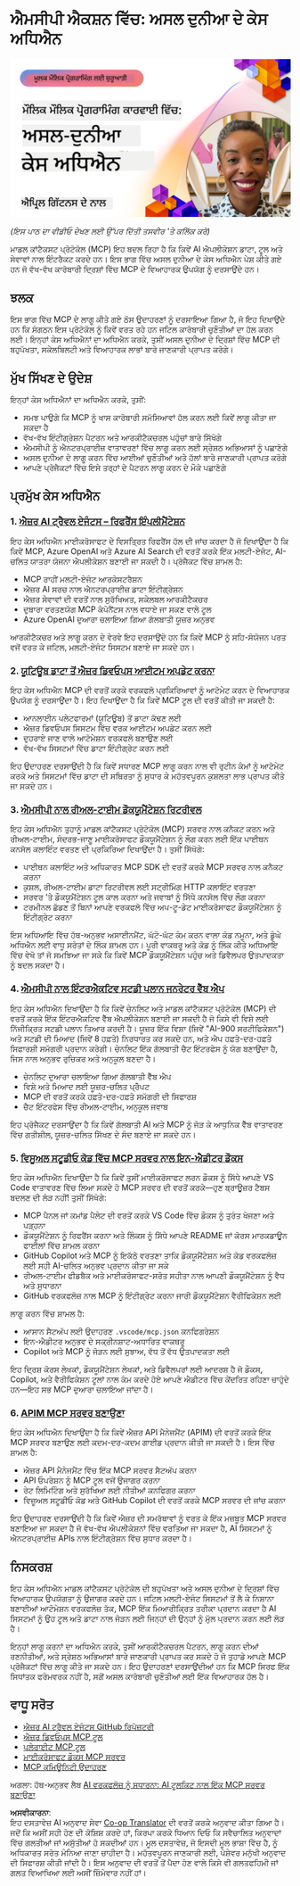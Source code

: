 <!--
CO_OP_TRANSLATOR_METADATA:
{
  "original_hash": "61a160248efabe92b09d7b08293d17db",
  "translation_date": "2025-08-18T16:24:38+00:00",
  "source_file": "09-CaseStudy/README.md",
  "language_code": "pa"
}
-->
# ਐਮਸੀਪੀ ਐਕਸ਼ਨ ਵਿੱਚ: ਅਸਲ ਦੁਨੀਆ ਦੇ ਕੇਸ ਅਧਿਐਨ

[![ਐਮਸੀਪੀ ਐਕਸ਼ਨ ਵਿੱਚ: ਅਸਲ ਦੁਨੀਆ ਦੇ ਕੇਸ ਅਧਿਐਨ](../../../translated_images/10.3262cc80b4de5071fde8ba74c5c5d6738a0a9f398dcc0423f0210f632e2238b8.pa.png)](https://youtu.be/IxshWb2Az5w)

_(ਇਸ ਪਾਠ ਦਾ ਵੀਡੀਓ ਦੇਖਣ ਲਈ ਉੱਪਰ ਦਿੱਤੀ ਤਸਵੀਰ 'ਤੇ ਕਲਿੱਕ ਕਰੋ)_

ਮਾਡਲ ਕਾਂਟੈਕਸਟ ਪ੍ਰੋਟੋਕੋਲ (MCP) ਇਹ ਬਦਲ ਰਿਹਾ ਹੈ ਕਿ ਕਿਵੇਂ AI ਐਪਲੀਕੇਸ਼ਨ ਡਾਟਾ, ਟੂਲ ਅਤੇ ਸੇਵਾਵਾਂ ਨਾਲ ਇੰਟਰੈਕਟ ਕਰਦੇ ਹਨ। ਇਸ ਭਾਗ ਵਿੱਚ ਅਸਲ ਦੁਨੀਆ ਦੇ ਕੇਸ ਅਧਿਐਨ ਪੇਸ਼ ਕੀਤੇ ਗਏ ਹਨ ਜੋ ਵੱਖ-ਵੱਖ ਕਾਰੋਬਾਰੀ ਦ੍ਰਿਸ਼ਾਂ ਵਿੱਚ MCP ਦੇ ਵਿਆਹਾਰਕ ਉਪਯੋਗ ਨੂੰ ਦਰਸਾਉਂਦੇ ਹਨ।

## ਝਲਕ

ਇਸ ਭਾਗ ਵਿੱਚ MCP ਦੇ ਲਾਗੂ ਕੀਤੇ ਗਏ ਠੋਸ ਉਦਾਹਰਣਾਂ ਨੂੰ ਦਰਸਾਇਆ ਗਿਆ ਹੈ, ਜੋ ਇਹ ਦਿਖਾਉਂਦੇ ਹਨ ਕਿ ਸੰਗਠਨ ਇਸ ਪ੍ਰੋਟੋਕੋਲ ਨੂੰ ਕਿਵੇਂ ਵਰਤ ਰਹੇ ਹਨ ਜਟਿਲ ਕਾਰੋਬਾਰੀ ਚੁਣੌਤੀਆਂ ਦਾ ਹੱਲ ਕਰਨ ਲਈ। ਇਨ੍ਹਾਂ ਕੇਸ ਅਧਿਐਨਾਂ ਦਾ ਅਧਿਐਨ ਕਰਕੇ, ਤੁਸੀਂ ਅਸਲ ਦੁਨੀਆ ਦੇ ਦ੍ਰਿਸ਼ਾਂ ਵਿੱਚ MCP ਦੀ ਬਹੁਪੱਖਤਾ, ਸਕੇਲਬਿਲਟੀ ਅਤੇ ਵਿਆਹਾਰਕ ਲਾਭਾਂ ਬਾਰੇ ਜਾਣਕਾਰੀ ਪ੍ਰਾਪਤ ਕਰੋਗੇ।

## ਮੁੱਖ ਸਿੱਖਣ ਦੇ ਉਦੇਸ਼

ਇਨ੍ਹਾਂ ਕੇਸ ਅਧਿਐਨਾਂ ਦਾ ਅਧਿਐਨ ਕਰਕੇ, ਤੁਸੀਂ:

- ਸਮਝ ਪਾਉਗੇ ਕਿ MCP ਨੂੰ ਖਾਸ ਕਾਰੋਬਾਰੀ ਸਮੱਸਿਆਵਾਂ ਹੱਲ ਕਰਨ ਲਈ ਕਿਵੇਂ ਲਾਗੂ ਕੀਤਾ ਜਾ ਸਕਦਾ ਹੈ
- ਵੱਖ-ਵੱਖ ਇੰਟੀਗ੍ਰੇਸ਼ਨ ਪੈਟਰਨ ਅਤੇ ਆਰਕੀਟੈਕਚਰਲ ਪਹੁੰਚਾਂ ਬਾਰੇ ਸਿੱਖੋਗੇ
- ਐਮਸੀਪੀ ਨੂੰ ਐਨਟਰਪ੍ਰਾਈਜ਼ ਵਾਤਾਵਰਣਾਂ ਵਿੱਚ ਲਾਗੂ ਕਰਨ ਲਈ ਸ੍ਰੇਸ਼ਠ ਅਭਿਆਸਾਂ ਨੂੰ ਪਛਾਣੋਗੇ
- ਅਸਲ ਦੁਨੀਆ ਦੇ ਲਾਗੂ ਕਰਨ ਵਿੱਚ ਆਈਆਂ ਚੁਣੌਤੀਆਂ ਅਤੇ ਹੱਲਾਂ ਬਾਰੇ ਜਾਣਕਾਰੀ ਪ੍ਰਾਪਤ ਕਰੋਗੇ
- ਆਪਣੇ ਪ੍ਰੋਜੈਕਟਾਂ ਵਿੱਚ ਇਸੇ ਤਰ੍ਹਾਂ ਦੇ ਪੈਟਰਨ ਲਾਗੂ ਕਰਨ ਦੇ ਮੌਕੇ ਪਛਾਣੋਗੇ

## ਪ੍ਰਮੁੱਖ ਕੇਸ ਅਧਿਐਨ

### 1. [ਐਜ਼ਰ AI ਟ੍ਰੈਵਲ ਏਜੰਟਸ – ਰਿਫਰੈਂਸ ਇੰਪਲੀਮੈਂਟੇਸ਼ਨ](./travelagentsample.md)

ਇਹ ਕੇਸ ਅਧਿਐਨ ਮਾਈਕਰੋਸਾਫਟ ਦੇ ਵਿਸਤ੍ਰਿਤ ਰਿਫਰੈਂਸ ਹੱਲ ਦੀ ਜਾਂਚ ਕਰਦਾ ਹੈ ਜੋ ਦਿਖਾਉਂਦਾ ਹੈ ਕਿ ਕਿਵੇਂ MCP, Azure OpenAI ਅਤੇ Azure AI Search ਦੀ ਵਰਤੋਂ ਕਰਕੇ ਇੱਕ ਮਲਟੀ-ਏਜੰਟ, AI-ਚਲਿਤ ਯਾਤਰਾ ਯੋਜਨਾ ਐਪਲੀਕੇਸ਼ਨ ਬਣਾਈ ਜਾ ਸਕਦੀ ਹੈ। ਪ੍ਰੋਜੈਕਟ ਵਿੱਚ ਸ਼ਾਮਲ ਹੈ:

- MCP ਰਾਹੀਂ ਮਲਟੀ-ਏਜੰਟ ਆਰਕੇਸਟਰੈਸ਼ਨ
- ਐਜ਼ਰ AI ਸਰਚ ਨਾਲ ਐਨਟਰਪ੍ਰਾਈਜ਼ ਡਾਟਾ ਇੰਟੀਗ੍ਰੇਸ਼ਨ
- ਐਜ਼ਰ ਸੇਵਾਵਾਂ ਦੀ ਵਰਤੋਂ ਨਾਲ ਸੁਰੱਖਿਅਤ, ਸਕੇਲਬਲ ਆਰਕੀਟੈਕਚਰ
- ਦੁਬਾਰਾ ਵਰਤਣਯੋਗ MCP ਕੰਪੋਨੈਂਟਸ ਨਾਲ ਵਧਾਏ ਜਾ ਸਕਣ ਵਾਲੇ ਟੂਲ
- Azure OpenAI ਦੁਆਰਾ ਚਲਾਇਆ ਗਿਆ ਗੱਲਬਾਤੀ ਯੂਜ਼ਰ ਅਨੁਭਵ

ਆਰਕੀਟੈਕਚਰ ਅਤੇ ਲਾਗੂ ਕਰਨ ਦੇ ਵੇਰਵੇ ਇਹ ਦਰਸਾਉਂਦੇ ਹਨ ਕਿ ਕਿਵੇਂ MCP ਨੂੰ ਸਹਿ-ਸੰਯੋਜਨ ਪਰਤ ਵਜੋਂ ਵਰਤ ਕੇ ਜਟਿਲ, ਮਲਟੀ-ਏਜੰਟ ਸਿਸਟਮ ਬਣਾਏ ਜਾ ਸਕਦੇ ਹਨ।

### 2. [ਯੂਟਿਊਬ ਡਾਟਾ ਤੋਂ ਐਜ਼ਰ ਡਿਵਓਪਸ ਆਈਟਮ ਅਪਡੇਟ ਕਰਨਾ](./UpdateADOItemsFromYT.md)

ਇਹ ਕੇਸ ਅਧਿਐਨ MCP ਦੀ ਵਰਤੋਂ ਕਰਕੇ ਵਰਕਫਲੋ ਪ੍ਰਕਿਰਿਆਵਾਂ ਨੂੰ ਆਟੋਮੇਟ ਕਰਨ ਦੇ ਵਿਆਹਾਰਕ ਉਪਯੋਗ ਨੂੰ ਦਰਸਾਉਂਦਾ ਹੈ। ਇਹ ਦਿਖਾਉਂਦਾ ਹੈ ਕਿ ਕਿਵੇਂ MCP ਟੂਲ ਦੀ ਵਰਤੋਂ ਕੀਤੀ ਜਾ ਸਕਦੀ ਹੈ:

- ਆਨਲਾਈਨ ਪਲੇਟਫਾਰਮਾਂ (ਯੂਟਿਊਬ) ਤੋਂ ਡਾਟਾ ਕੱਢਣ ਲਈ
- ਐਜ਼ਰ ਡਿਵਓਪਸ ਸਿਸਟਮ ਵਿੱਚ ਵਰਕ ਆਈਟਮ ਅਪਡੇਟ ਕਰਨ ਲਈ
- ਦੁਹਰਾਏ ਜਾਣ ਵਾਲੇ ਆਟੋਮੇਸ਼ਨ ਵਰਕਫਲੋ ਬਣਾਉਣ ਲਈ
- ਵੱਖ-ਵੱਖ ਸਿਸਟਮਾਂ ਵਿੱਚ ਡਾਟਾ ਇੰਟੀਗ੍ਰੇਟ ਕਰਨ ਲਈ

ਇਹ ਉਦਾਹਰਣ ਦਰਸਾਉਂਦੀ ਹੈ ਕਿ ਕਿਵੇਂ ਸਧਾਰਣ MCP ਲਾਗੂ ਕਰਨ ਨਾਲ ਵੀ ਰੁਟੀਨ ਕੰਮਾਂ ਨੂੰ ਆਟੋਮੇਟ ਕਰਕੇ ਅਤੇ ਸਿਸਟਮਾਂ ਵਿੱਚ ਡਾਟਾ ਦੀ ਸਥਿਰਤਾ ਨੂੰ ਸੁਧਾਰ ਕੇ ਮਹੱਤਵਪੂਰਨ ਕੁਸ਼ਲਤਾ ਲਾਭ ਪ੍ਰਾਪਤ ਕੀਤੇ ਜਾ ਸਕਦੇ ਹਨ।

### 3. [ਐਮਸੀਪੀ ਨਾਲ ਰੀਅਲ-ਟਾਈਮ ਡੌਕਯੂਮੈਂਟੇਸ਼ਨ ਰਿਟਰੀਵਲ](./docs-mcp/README.md)

ਇਹ ਕੇਸ ਅਧਿਐਨ ਤੁਹਾਨੂੰ ਮਾਡਲ ਕਾਂਟੈਕਸਟ ਪ੍ਰੋਟੋਕੋਲ (MCP) ਸਰਵਰ ਨਾਲ ਕਨੈਕਟ ਕਰਨ ਅਤੇ ਰੀਅਲ-ਟਾਈਮ, ਸੰਦਰਭ-ਜਾਣੂ ਮਾਈਕਰੋਸਾਫਟ ਡੌਕਯੂਮੈਂਟੇਸ਼ਨ ਨੂੰ ਲੌਗ ਕਰਨ ਲਈ ਇੱਕ ਪਾਈਥਨ ਕਨਸੋਲ ਕਲਾਇੰਟ ਵਰਤਣ ਦੀ ਪ੍ਰਕਿਰਿਆ ਦਿਖਾਉਂਦਾ ਹੈ। ਤੁਸੀਂ ਸਿੱਖੋਗੇ:

- ਪਾਈਥਨ ਕਲਾਇੰਟ ਅਤੇ ਅਧਿਕਾਰਤ MCP SDK ਦੀ ਵਰਤੋਂ ਕਰਕੇ MCP ਸਰਵਰ ਨਾਲ ਕਨੈਕਟ ਕਰਨਾ
- ਕੁਸ਼ਲ, ਰੀਅਲ-ਟਾਈਮ ਡਾਟਾ ਰਿਟਰੀਵਲ ਲਈ ਸਟ੍ਰੀਮਿੰਗ HTTP ਕਲਾਇੰਟ ਵਰਤਣਾ
- ਸਰਵਰ 'ਤੇ ਡੌਕਯੂਮੈਂਟੇਸ਼ਨ ਟੂਲ ਕਾਲ ਕਰਨਾ ਅਤੇ ਜਵਾਬਾਂ ਨੂੰ ਸਿੱਧੇ ਕਨਸੋਲ ਵਿੱਚ ਲੌਗ ਕਰਨਾ
- ਟਰਮੀਨਲ ਛੱਡਣ ਤੋਂ ਬਿਨਾਂ ਆਪਣੇ ਵਰਕਫਲੋ ਵਿੱਚ ਅਪ-ਟੂ-ਡੇਟ ਮਾਈਕਰੋਸਾਫਟ ਡੌਕਯੂਮੈਂਟੇਸ਼ਨ ਨੂੰ ਇੰਟੀਗ੍ਰੇਟ ਕਰਨਾ

ਇਸ ਅਧਿਆਇ ਵਿੱਚ ਹੱਥ-ਅਨੁਭਵ ਅਸਾਈਨਮੈਂਟ, ਘੱਟੋ-ਘੱਟ ਕੰਮ ਕਰਨ ਵਾਲਾ ਕੋਡ ਨਮੂਨਾ, ਅਤੇ ਡੂੰਘੇ ਅਧਿਐਨ ਲਈ ਵਾਧੂ ਸਰੋਤਾਂ ਦੇ ਲਿੰਕ ਸ਼ਾਮਲ ਹਨ। ਪੂਰੀ ਵਾਕਥਰੂ ਅਤੇ ਕੋਡ ਨੂੰ ਲਿੰਕ ਕੀਤੇ ਅਧਿਆਇ ਵਿੱਚ ਵੇਖੋ ਤਾਂ ਜੋ ਸਮਝਿਆ ਜਾ ਸਕੇ ਕਿ ਕਿਵੇਂ MCP ਡੌਕਯੂਮੈਂਟੇਸ਼ਨ ਪਹੁੰਚ ਅਤੇ ਡਿਵੈਲਪਰ ਉਤਪਾਦਕਤਾ ਨੂੰ ਬਦਲ ਸਕਦਾ ਹੈ।

### 4. [ਐਮਸੀਪੀ ਨਾਲ ਇੰਟਰਐਕਟਿਵ ਸਟਡੀ ਪਲਾਨ ਜਨਰੇਟਰ ਵੈੱਬ ਐਪ](./docs-mcp/README.md)

ਇਹ ਕੇਸ ਅਧਿਐਨ ਦਿਖਾਉਂਦਾ ਹੈ ਕਿ ਕਿਵੇਂ ਚੇਨਲਿਟ ਅਤੇ ਮਾਡਲ ਕਾਂਟੈਕਸਟ ਪ੍ਰੋਟੋਕੋਲ (MCP) ਦੀ ਵਰਤੋਂ ਕਰਕੇ ਇੱਕ ਇੰਟਰਐਕਟਿਵ ਵੈੱਬ ਐਪਲੀਕੇਸ਼ਨ ਬਣਾਈ ਜਾ ਸਕਦੀ ਹੈ ਜੋ ਕਿਸੇ ਵੀ ਵਿਸ਼ੇ ਲਈ ਨਿੱਜੀਕ੍ਰਿਤ ਸਟਡੀ ਪਲਾਨ ਤਿਆਰ ਕਰਦੀ ਹੈ। ਯੂਜ਼ਰ ਇੱਕ ਵਿਸ਼ਾ (ਜਿਵੇਂ "AI-900 ਸਰਟੀਫਿਕੇਸ਼ਨ") ਅਤੇ ਸਟਡੀ ਦੀ ਮਿਆਦ (ਜਿਵੇਂ 8 ਹਫ਼ਤੇ) ਨਿਰਧਾਰਤ ਕਰ ਸਕਦੇ ਹਨ, ਅਤੇ ਐਪ ਹਫ਼ਤੇ-ਦਰ-ਹਫ਼ਤੇ ਸਿਫਾਰਸ਼ੀ ਸਮੱਗਰੀ ਪ੍ਰਦਾਨ ਕਰੇਗੀ। ਚੇਨਲਿਟ ਇੱਕ ਗੱਲਬਾਤੀ ਚੈਟ ਇੰਟਰਫੇਸ ਨੂੰ ਯੋਗ ਬਣਾਉਂਦਾ ਹੈ, ਜਿਸ ਨਾਲ ਅਨੁਭਵ ਰੁਚਿਕਰ ਅਤੇ ਅਨੁਕੂਲ ਬਣਦਾ ਹੈ।

- ਚੇਨਲਿਟ ਦੁਆਰਾ ਚਲਾਇਆ ਗਿਆ ਗੱਲਬਾਤੀ ਵੈੱਬ ਐਪ
- ਵਿਸ਼ੇ ਅਤੇ ਮਿਆਦ ਲਈ ਯੂਜ਼ਰ-ਚਲਿਤ ਪ੍ਰੋੰਪਟ
- MCP ਦੀ ਵਰਤੋਂ ਕਰਕੇ ਹਫ਼ਤੇ-ਦਰ-ਹਫ਼ਤੇ ਸਮੱਗਰੀ ਦੀ ਸਿਫਾਰਸ਼
- ਚੈਟ ਇੰਟਰਫੇਸ ਵਿੱਚ ਰੀਅਲ-ਟਾਈਮ, ਅਨੁਕੂਲ ਜਵਾਬ

ਇਹ ਪ੍ਰੋਜੈਕਟ ਦਰਸਾਉਂਦਾ ਹੈ ਕਿ ਕਿਵੇਂ ਗੱਲਬਾਤੀ AI ਅਤੇ MCP ਨੂੰ ਜੋੜ ਕੇ ਆਧੁਨਿਕ ਵੈੱਬ ਵਾਤਾਵਰਣ ਵਿੱਚ ਗਤੀਸ਼ੀਲ, ਯੂਜ਼ਰ-ਚਲਿਤ ਸਿੱਖਣ ਦੇ ਸੰਦ ਬਣਾਏ ਜਾ ਸਕਦੇ ਹਨ।

### 5. [ਵਿਸੂਅਲ ਸਟੂਡੀਓ ਕੋਡ ਵਿੱਚ MCP ਸਰਵਰ ਨਾਲ ਇਨ-ਐਡੀਟਰ ਡੌਕਸ](./docs-mcp/README.md)

ਇਹ ਕੇਸ ਅਧਿਐਨ ਦਿਖਾਉਂਦਾ ਹੈ ਕਿ ਕਿਵੇਂ ਤੁਸੀਂ ਮਾਈਕਰੋਸਾਫਟ ਲਰਨ ਡੌਕਸ ਨੂੰ ਸਿੱਧੇ ਆਪਣੇ VS Code ਵਾਤਾਵਰਣ ਵਿੱਚ ਲਿਆ ਸਕਦੇ ਹੋ MCP ਸਰਵਰ ਦੀ ਵਰਤੋਂ ਕਰਕੇ—ਹੁਣ ਬ੍ਰਾਊਜ਼ਰ ਟੈਬਸ ਬਦਲਣ ਦੀ ਲੋੜ ਨਹੀਂ! ਤੁਸੀਂ ਸਿੱਖੋਗੇ:

- MCP ਪੈਨਲ ਜਾਂ ਕਮਾਂਡ ਪੈਲੇਟ ਦੀ ਵਰਤੋਂ ਕਰਕੇ VS Code ਵਿੱਚ ਡੌਕਸ ਨੂੰ ਤੁਰੰਤ ਖੋਜਣਾ ਅਤੇ ਪੜ੍ਹਨਾ
- ਡੌਕਯੂਮੈਂਟੇਸ਼ਨ ਨੂੰ ਰਿਫਰੈਂਸ ਕਰਨਾ ਅਤੇ ਲਿੰਕਸ ਨੂੰ ਸਿੱਧੇ ਆਪਣੇ README ਜਾਂ ਕੋਰਸ ਮਾਰਕਡਾਊਨ ਫਾਈਲਾਂ ਵਿੱਚ ਸ਼ਾਮਲ ਕਰਨਾ
- GitHub Copilot ਅਤੇ MCP ਨੂੰ ਇਕੱਠੇ ਵਰਤਣਾ ਤਾਕਿ ਡੌਕਯੂਮੈਂਟੇਸ਼ਨ ਅਤੇ ਕੋਡ ਵਰਕਫਲੋਜ਼ ਲਈ ਸਹੀ AI-ਚਲਿਤ ਅਨੁਭਵ ਪ੍ਰਦਾਨ ਕੀਤਾ ਜਾ ਸਕੇ
- ਰੀਅਲ-ਟਾਈਮ ਫੀਡਬੈਕ ਅਤੇ ਮਾਈਕਰੋਸਾਫਟ-ਸਰੋਤ ਸਹੀਤਾ ਨਾਲ ਆਪਣੀ ਡੌਕਯੂਮੈਂਟੇਸ਼ਨ ਨੂੰ ਵੈਧ ਅਤੇ ਸੁਧਾਰਨਾ
- GitHub ਵਰਕਫਲੋਜ਼ ਨਾਲ MCP ਨੂੰ ਇੰਟੀਗ੍ਰੇਟ ਕਰਨਾ ਜਾਰੀ ਡੌਕਯੂਮੈਂਟੇਸ਼ਨ ਵੈਰੀਫਿਕੇਸ਼ਨ ਲਈ

ਲਾਗੂ ਕਰਨ ਵਿੱਚ ਸ਼ਾਮਲ ਹੈ:

- ਆਸਾਨ ਸੈਟਅੱਪ ਲਈ ਉਦਾਹਰਣ `.vscode/mcp.json` ਕਨਫਿਗਰੇਸ਼ਨ
- ਇਨ-ਐਡੀਟਰ ਅਨੁਭਵ ਦੇ ਸਕ੍ਰੀਨਸ਼ਾਟ-ਅਧਾਰਿਤ ਵਾਕਥਰੂ
- Copilot ਅਤੇ MCP ਨੂੰ ਜੋੜਨ ਲਈ ਸੁਝਾਅ, ਵੱਧ ਤੋਂ ਵੱਧ ਉਤਪਾਦਕਤਾ ਲਈ

ਇਹ ਦ੍ਰਿਸ਼ ਕੋਰਸ ਲੇਖਕਾਂ, ਡੌਕਯੂਮੈਂਟੇਸ਼ਨ ਲੇਖਕਾਂ, ਅਤੇ ਡਿਵੈਲਪਰਾਂ ਲਈ ਆਦਰਸ਼ ਹੈ ਜੋ ਡੌਕਸ, Copilot, ਅਤੇ ਵੈਰੀਫਿਕੇਸ਼ਨ ਟੂਲਾਂ ਨਾਲ ਕੰਮ ਕਰਦੇ ਹੋਏ ਆਪਣੇ ਐਡੀਟਰ ਵਿੱਚ ਕੇਂਦਰਿਤ ਰਹਿਣਾ ਚਾਹੁੰਦੇ ਹਨ—ਇਹ ਸਭ MCP ਦੁਆਰਾ ਚਲਾਇਆ ਜਾਂਦਾ ਹੈ।

### 6. [APIM MCP ਸਰਵਰ ਬਣਾਉਣਾ](./apimsample.md)

ਇਹ ਕੇਸ ਅਧਿਐਨ ਦਿਖਾਉਂਦਾ ਹੈ ਕਿ ਕਿਵੇਂ ਐਜ਼ਰ API ਮੈਨੇਜਮੈਂਟ (APIM) ਦੀ ਵਰਤੋਂ ਕਰਕੇ ਇੱਕ MCP ਸਰਵਰ ਬਣਾਉਣ ਲਈ ਕਦਮ-ਦਰ-ਕਦਮ ਗਾਈਡ ਪ੍ਰਦਾਨ ਕੀਤੀ ਜਾ ਸਕਦੀ ਹੈ। ਇਸ ਵਿੱਚ ਸ਼ਾਮਲ ਹੈ:

- ਐਜ਼ਰ API ਮੈਨੇਜਮੈਂਟ ਵਿੱਚ ਇੱਕ MCP ਸਰਵਰ ਸੈਟਅੱਪ ਕਰਨਾ
- API ਓਪਰੇਸ਼ਨ ਨੂੰ MCP ਟੂਲ ਵਜੋਂ ਉਜਾਗਰ ਕਰਨਾ
- ਰੇਟ ਲਿਮਿਟਿੰਗ ਅਤੇ ਸੁਰੱਖਿਆ ਲਈ ਨੀਤੀਆਂ ਕਨਫਿਗਰ ਕਰਨਾ
- ਵਿਜ਼ੂਅਲ ਸਟੂਡੀਓ ਕੋਡ ਅਤੇ GitHub Copilot ਦੀ ਵਰਤੋਂ ਕਰਕੇ MCP ਸਰਵਰ ਦੀ ਜਾਂਚ ਕਰਨਾ

ਇਹ ਉਦਾਹਰਣ ਦਰਸਾਉਂਦੀ ਹੈ ਕਿ ਕਿਵੇਂ ਐਜ਼ਰ ਦੀ ਸਮਰੱਥਾਵਾਂ ਨੂੰ ਵਰਤ ਕੇ ਇੱਕ ਮਜ਼ਬੂਤ MCP ਸਰਵਰ ਬਣਾਇਆ ਜਾ ਸਕਦਾ ਹੈ ਜੋ ਵੱਖ-ਵੱਖ ਐਪਲੀਕੇਸ਼ਨਾਂ ਵਿੱਚ ਵਰਤਿਆ ਜਾ ਸਕਦਾ ਹੈ, AI ਸਿਸਟਮਾਂ ਨੂੰ ਐਨਟਰਪ੍ਰਾਈਜ਼ APIs ਨਾਲ ਇੰਟੀਗ੍ਰੇਸ਼ਨ ਵਿੱਚ ਸੁਧਾਰ ਕਰਦਾ ਹੈ।

## ਨਿਸਕਰਸ਼

ਇਹ ਕੇਸ ਅਧਿਐਨ ਮਾਡਲ ਕਾਂਟੈਕਸਟ ਪ੍ਰੋਟੋਕੋਲ ਦੀ ਬਹੁਪੱਖਤਾ ਅਤੇ ਅਸਲ ਦੁਨੀਆ ਦੇ ਦ੍ਰਿਸ਼ਾਂ ਵਿੱਚ ਵਿਆਹਾਰਕ ਉਪਯੋਗਤਾ ਨੂੰ ਉਜਾਗਰ ਕਰਦੇ ਹਨ। ਜਟਿਲ ਮਲਟੀ-ਏਜੰਟ ਸਿਸਟਮਾਂ ਤੋਂ ਲੈ ਕੇ ਨਿਸ਼ਾਨਾ ਬਣਾਈਆਂ ਆਟੋਮੇਸ਼ਨ ਵਰਕਫਲੋਜ਼ ਤੱਕ, MCP ਇੱਕ ਮਿਆਰੀਕ੍ਰਿਤ ਤਰੀਕਾ ਪ੍ਰਦਾਨ ਕਰਦਾ ਹੈ AI ਸਿਸਟਮਾਂ ਨੂੰ ਉਹ ਟੂਲ ਅਤੇ ਡਾਟਾ ਨਾਲ ਜੋੜਨ ਲਈ ਜਿਨ੍ਹਾਂ ਦੀ ਉਨ੍ਹਾਂ ਨੂੰ ਮੁੱਲ ਪ੍ਰਦਾਨ ਕਰਨ ਲਈ ਲੋੜ ਹੈ।

ਇਨ੍ਹਾਂ ਲਾਗੂ ਕਰਨਾਂ ਦਾ ਅਧਿਐਨ ਕਰਕੇ, ਤੁਸੀਂ ਆਰਕੀਟੈਕਚਰਲ ਪੈਟਰਨ, ਲਾਗੂ ਕਰਨ ਦੀਆਂ ਰਣਨੀਤੀਆਂ, ਅਤੇ ਸ੍ਰੇਸ਼ਠ ਅਭਿਆਸਾਂ ਬਾਰੇ ਜਾਣਕਾਰੀ ਪ੍ਰਾਪਤ ਕਰ ਸਕਦੇ ਹੋ ਜੋ ਤੁਹਾਡੇ ਆਪਣੇ MCP ਪ੍ਰੋਜੈਕਟਾਂ ਵਿੱਚ ਲਾਗੂ ਕੀਤੇ ਜਾ ਸਕਦੇ ਹਨ। ਇਹ ਉਦਾਹਰਣਾਂ ਦਰਸਾਉਂਦੀਆਂ ਹਨ ਕਿ MCP ਸਿਰਫ ਇੱਕ ਸਿਧਾਂਤਕ ਫਰੇਮਵਰਕ ਨਹੀਂ ਹੈ, ਸਗੋਂ ਅਸਲ ਕਾਰੋਬਾਰੀ ਚੁਣੌਤੀਆਂ ਲਈ ਇੱਕ ਵਿਆਹਾਰਕ ਹੱਲ ਹੈ।

## ਵਾਧੂ ਸਰੋਤ

- [ਐਜ਼ਰ AI ਟ੍ਰੈਵਲ ਏਜੰਟਸ GitHub ਰਿਪੋਜ਼ਟਰੀ](https://github.com/Azure-Samples/azure-ai-travel-agents)
- [ਐਜ਼ਰ ਡਿਵਓਪਸ MCP ਟੂਲ](https://github.com/microsoft/azure-devops-mcp)
- [ਪਲੇਰਾਈਟ MCP ਟੂਲ](https://github.com/microsoft/playwright-mcp)
- [ਮਾਈਕਰੋਸਾਫਟ ਡੌਕਸ MCP ਸਰਵਰ](https://github.com/MicrosoftDocs/mcp)
- [MCP ਕਮਿਊਨਿਟੀ ਉਦਾਹਰਣ](https://github.com/microsoft/mcp)

ਅਗਲਾ: ਹੱਥ-ਅਨੁਭਵ ਲੈਬ [AI ਵਰਕਫਲੋਜ਼ ਨੂੰ ਸਧਾਰਨਾ: AI ਟੂਲਕਿਟ ਨਾਲ ਇੱਕ MCP ਸਰਵਰ ਬਣਾਉਣਾ](../10-StreamliningAIWorkflowsBuildingAnMCPServerWithAIToolkit/README.md)

**ਅਸਵੀਕਾਰਨਾ**:  
ਇਹ ਦਸਤਾਵੇਜ਼ AI ਅਨੁਵਾਦ ਸੇਵਾ [Co-op Translator](https://github.com/Azure/co-op-translator) ਦੀ ਵਰਤੋਂ ਕਰਕੇ ਅਨੁਵਾਦ ਕੀਤਾ ਗਿਆ ਹੈ। ਜਦੋਂ ਕਿ ਅਸੀਂ ਸਹੀ ਹੋਣ ਦੀ ਕੋਸ਼ਿਸ਼ ਕਰਦੇ ਹਾਂ, ਕਿਰਪਾ ਕਰਕੇ ਧਿਆਨ ਦਿਓ ਕਿ ਸਵੈਚਾਲਿਤ ਅਨੁਵਾਦਾਂ ਵਿੱਚ ਗਲਤੀਆਂ ਜਾਂ ਅਸੁੱਤੀਆਂ ਹੋ ਸਕਦੀਆਂ ਹਨ। ਮੂਲ ਦਸਤਾਵੇਜ਼, ਜੋ ਇਸਦੀ ਮੂਲ ਭਾਸ਼ਾ ਵਿੱਚ ਹੈ, ਨੂੰ ਅਧਿਕਾਰਤ ਸਰੋਤ ਮੰਨਿਆ ਜਾਣਾ ਚਾਹੀਦਾ ਹੈ। ਮਹੱਤਵਪੂਰਨ ਜਾਣਕਾਰੀ ਲਈ, ਪੇਸ਼ੇਵਰ ਮਨੁੱਖੀ ਅਨੁਵਾਦ ਦੀ ਸਿਫਾਰਸ਼ ਕੀਤੀ ਜਾਂਦੀ ਹੈ। ਇਸ ਅਨੁਵਾਦ ਦੀ ਵਰਤੋਂ ਤੋਂ ਪੈਦਾ ਹੋਣ ਵਾਲੇ ਕਿਸੇ ਵੀ ਗਲਤਫਹਿਮੀ ਜਾਂ ਗਲਤ ਵਿਆਖਿਆ ਲਈ ਅਸੀਂ ਜ਼ਿੰਮੇਵਾਰ ਨਹੀਂ ਹਾਂ।